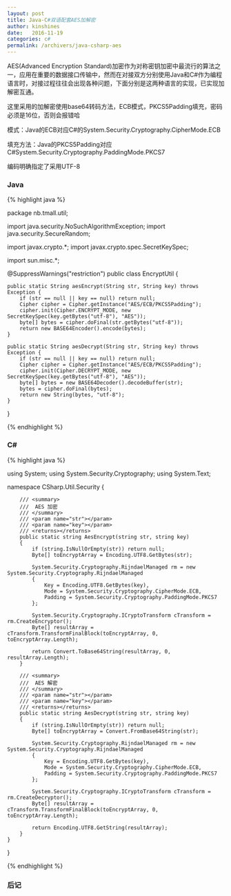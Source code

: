 ```yaml
---
layout: post
title: Java-C#双语配套AES加解密
author: kinshines
date:   2016-11-19
categories: c#
permalink: /archivers/java-csharp-aes
---
```


<p class="lead">AES(Advanced Encryption Standard)加密作为对称密钥加密中最流行的算法之一，应用在重要的数据接口传输中，然而在对接双方分别使用Java和C#作为编程语言时，对接过程往往会出现各种问题，下面分别是这两种语言的实现，已实现加解密互通。</p>

这里采用的加解密使用base64转码方法，ECB模式，PKCS5Padding填充，密码必须是16位，否则会报错哈

模式：Java的ECB对应C#的System.Security.Cryptography.CipherMode.ECB

填充方法：Java的PKCS5Padding对应C#System.Security.Cryptography.PaddingMode.PKCS7

编码明确指定了采用UTF-8

### Java

{% highlight java %}

package nb.tmall.util;

import java.security.NoSuchAlgorithmException;
import java.security.SecureRandom;

import javax.crypto.*;
import javax.crypto.spec.SecretKeySpec;

import sun.misc.*;

@SuppressWarnings("restriction")
public class EncryptUtil {

    public static String aesEncrypt(String str, String key) throws Exception {
        if (str == null || key == null) return null;
        Cipher cipher = Cipher.getInstance("AES/ECB/PKCS5Padding");
        cipher.init(Cipher.ENCRYPT_MODE, new SecretKeySpec(key.getBytes("utf-8"), "AES"));
        byte[] bytes = cipher.doFinal(str.getBytes("utf-8"));
        return new BASE64Encoder().encode(bytes);
    }

    public static String aesDecrypt(String str, String key) throws Exception {
        if (str == null || key == null) return null;
        Cipher cipher = Cipher.getInstance("AES/ECB/PKCS5Padding");
        cipher.init(Cipher.DECRYPT_MODE, new SecretKeySpec(key.getBytes("utf-8"), "AES"));
        byte[] bytes = new BASE64Decoder().decodeBuffer(str);
        bytes = cipher.doFinal(bytes);
        return new String(bytes, "utf-8");
    }
}

{% endhighlight %}


### C#

{% highlight java %}

using System;
using System.Security.Cryptography;
using System.Text;

namespace CSharp.Util.Security
{
   
        /// <summary>
        ///  AES 加密
        /// </summary>
        /// <param name="str"></param>
        /// <param name="key"></param>
        /// <returns></returns>
        public static string AesEncrypt(string str, string key)
        {
            if (string.IsNullOrEmpty(str)) return null;
            Byte[] toEncryptArray = Encoding.UTF8.GetBytes(str);

            System.Security.Cryptography.RijndaelManaged rm = new System.Security.Cryptography.RijndaelManaged
            {
                Key = Encoding.UTF8.GetBytes(key),
                Mode = System.Security.Cryptography.CipherMode.ECB,
                Padding = System.Security.Cryptography.PaddingMode.PKCS7
            };

            System.Security.Cryptography.ICryptoTransform cTransform = rm.CreateEncryptor();
            Byte[] resultArray = cTransform.TransformFinalBlock(toEncryptArray, 0, toEncryptArray.Length);

            return Convert.ToBase64String(resultArray, 0, resultArray.Length);
        }

        /// <summary>
        ///  AES 解密
        /// </summary>
        /// <param name="str"></param>
        /// <param name="key"></param>
        /// <returns></returns>
        public static string AesDecrypt(string str, string key)
        {
            if (string.IsNullOrEmpty(str)) return null;
            Byte[] toEncryptArray = Convert.FromBase64String(str);

            System.Security.Cryptography.RijndaelManaged rm = new System.Security.Cryptography.RijndaelManaged
            {
                Key = Encoding.UTF8.GetBytes(key),
                Mode = System.Security.Cryptography.CipherMode.ECB,
                Padding = System.Security.Cryptography.PaddingMode.PKCS7
            };

            System.Security.Cryptography.ICryptoTransform cTransform = rm.CreateDecryptor();
            Byte[] resultArray = cTransform.TransformFinalBlock(toEncryptArray, 0, toEncryptArray.Length);

            return Encoding.UTF8.GetString(resultArray);
        }
    }
}

{% endhighlight %}

### 后记


